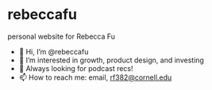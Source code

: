 # rebeccafu
personal website for Rebecca Fu
- 👋 Hi, I’m @rebeccafu
- 👀 I’m interested in growth, product design, and investing
- 🌱 Always looking for podcast recs!
- 📫 How to reach me: email, rf382@cornell.edu

<!---
rebeccafu/rebeccafu is a ✨ special ✨ repository because its `README.md` (this file) appears on your GitHub profile.
You can click the Preview link to take a look at your changes.
--->

